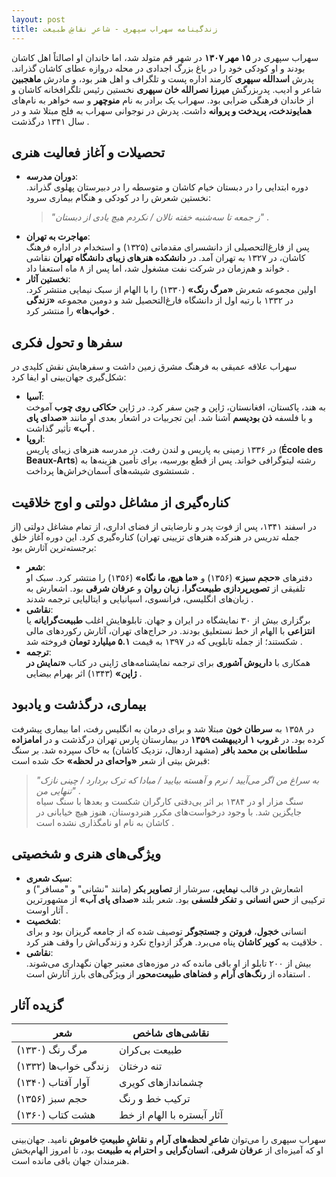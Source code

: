 ```yaml
---
layout: post
title: زندگینامه سهراب سپهری - شاعرِ نقاشِ طبیعت
---
```


سهراب سپهری در **۱۵ مهر ۱۳۰۷** در شهر قم متولد شد، اما خاندان او اصالتاً اهل کاشان بودند و او کودکی خود را در باغ بزرگ اجدادی در محله دروازه عطای کاشان گذراند. پدرش **اسدالله سپهری** کارمند اداره پست و تلگراف و اهل هنر بود، و مادرش **ماهجبین** شاعر و ادیب. پدربزرگش **میرزا نصرالله خان سپهری** نخستین رئیس تلگرافخانه کاشان و از خاندان فرهنگی ضرابی بود. سهراب یک برادر به نام **منوچهر** و سه خواهر به نام‌های **همایوندخت، پریدخت و پروانه** داشت. پدرش در نوجوانی سهراب به فلج مبتلا شد و در سال ۱۳۴۱ درگذشت .

## تحصیلات و آغاز فعالیت هنری
- **دوران مدرسه**:  
  دوره ابتدایی را در دبستان خیام کاشان و متوسطه را در دبیرستان پهلوی گذراند. نخستین شعرش را در کودکی و هنگام بیماری سرود:  
  > *"ز جمعه تا سه‌شنبه خفته نالان / نکردم هیچ یادی از دبستان"* .  
- **مهاجرت به تهران**:  
  پس از فارغ‌التحصیلی از دانشسرای مقدماتی (۱۳۲۵) و استخدام در اداره فرهنگ کاشان، در ۱۳۲۷ به تهران آمد. در **دانشکده هنرهای زیبای دانشگاه تهران** نقاشی خواند و هم‌زمان در شرکت نفت مشغول شد، اما پس از ۸ ماه استعفا داد .  
- **نخستین آثار**:  
  اولین مجموعه شعرش **«مرگ رنگ»** (۱۳۳۰) را با الهام از سبک نیمایی منتشر کرد. در ۱۳۳۲ با رتبه اول از دانشگاه فارغ‌التحصیل شد و دومین مجموعه **«زندگی خواب‌ها»** را منتشر کرد .

## سفرها و تحول فکری
سهراب علاقه عمیقی به فرهنگ مشرق زمین داشت و سفرهایش نقش کلیدی در شکل‌گیری جهان‌بینی او ایفا کرد:  
- **آسیا**:  
  به هند، پاکستان، افغانستان، ژاپن و چین سفر کرد. در ژاپن **حکاکی روی چوب** آموخت و با فلسفه **ذن بودیسم** آشنا شد. این تجربیات در اشعار بعدی او مانند **«صدای پای آب»** تأثیر گذاشت .  
- **اروپا**:  
  در ۱۳۳۶ زمینی به پاریس و لندن رفت. در مدرسه هنرهای زیبای پاریس (**École des Beaux-Arts**) رشته لیتوگرافی خواند. پس از قطع بورسیه، برای تأمین هزینه‌ها به شستشوی شیشه‌های آسمان‌خراش‌ها پرداخت .

## کناره‌گیری از مشاغل دولتی و اوج خلاقیت
در اسفند ۱۳۴۱، پس از فوت پدر و نارضایتی از فضای اداری، از تمام مشاغل دولتی (از جمله تدریس در هنرکده هنرهای تزیینی تهران) کناره‌گیری کرد. این دوره آغاز خلق برجسته‌ترین آثارش بود:  
- **شعر**:  
  دفترهای **«حجم سبز»** (۱۳۵۶) و **«ما هیچ، ما نگاه»** (۱۳۵۶) را منتشر کرد. سبک او تلفیقی از **تصویرپردازی طبیعت‌گرا**، **زبان روان** و **عرفان شرقی** بود. اشعارش به زبان‌های انگلیسی، فرانسوی، اسپانیایی و ایتالیایی ترجمه شدند .  
- **نقاشی**:  
  برگزاری بیش از ۳۰ نمایشگاه در ایران و جهان. تابلوهایش اغلب **طبیعت‌گرایانه** یا **انتزاعی** با الهام از خط نستعلیق بودند. در حراج‌های تهران، آثارش رکوردهای مالی شکستند؛ از جمله تابلویی که در ۱۳۹۷ به قیمت **۵.۱ میلیارد تومان** فروخته شد .  
- **ترجمه**:  
  همکاری با **داریوش آشوری** برای ترجمه نمایشنامه‌های ژاپنی در کتاب **«نمایش در ژاپن»** (۱۳۴۳) اثر بهرام بیضایی .

## بیماری، درگذشت و یادبود
در ۱۳۵۸ به **سرطان خون** مبتلا شد و برای درمان به انگلیس رفت، اما بیماری پیشرفت کرده بود. در **غروب ۱ اردیبهشت ۱۳۵۹** در بیمارستان پارس تهران درگذشت و در **امامزاده سلطانعلی بن محمد باقر** (مشهد اردهال، نزدیک کاشان) به خاک سپرده شد. بر سنگ قبرش بیتی از شعر **«واحه‌ای در لحظه»** حک شده است:  
> *"به سراغ من اگر می‌آیید / نرم و آهسته بیایید / مبادا که ترک بردارد / چینی نازک تنهایی من"* .  
سنگ مزار او در ۱۳۸۴ بر اثر بی‌دقتی کارگران شکست و بعدها با سنگ سیاه جایگزین شد. با وجود درخواست‌های مکرر هنردوستان، هنوز هیچ خیابانی در کاشان به نام او نامگذاری نشده است .

## ویژگی‌های هنری و شخصیتی
- **سبک شعری**:  
  اشعارش در قالب **نیمایی**، سرشار از **تصاویر بکر** (مانند "نشانی" و "مسافر") و ترکیبی از **حس انسانی** و **تفکر فلسفی** بود. شعر بلند **«صدای پای آب»** از مشهورترین آثار اوست .  
- **شخصیت**:  
  انسانی **خجول**، **فروتن** و **جستجوگر** توصیف شده که از جامعه گریزان بود و برای خلاقیت به **کویر کاشان** پناه می‌برد. هرگز ازدواج نکرد و زندگی‌اش را وقف هنر کرد .  
- **نقاشی**:  
  بیش از ۲۰۰ تابلو از او باقی مانده که در موزه‌های معتبر جهان نگهداری می‌شوند. استفاده از **رنگ‌های آرام** و **فضاهای طبیعت‌محور** از ویژگی‌های بارز آثارش است .

## گزیده آثار

| **شعر**         | **نقاشی‌های شاخص**       |
|------------------|--------------------------|
| مرگ رنگ (۱۳۳۰)   | طبیعت بی‌کران           |
| زندگی خواب‌ها (۱۳۳۲)| تنه درختان             |
| آوار آفتاب (۱۳۴۰) | چشماندازهای کویری     |
| حجم سبز (۱۳۵۶)   | ترکیب خط و رنگ         |
| هشت کتاب (۱۳۶۰)  | آثار آبستره با الهام از خط |

سهراب سپهری را می‌توان **شاعرِ لحظه‌های آرام** و **نقاشِ طبیعتِ خاموش** نامید. جهان‌بینی او که آمیزه‌ای از **عرفان شرقی**، **انسان‌گرایی** و **احترام به طبیعت** بود، تا امروز الهام‌بخش هنرمندان جهان باقی مانده است.
